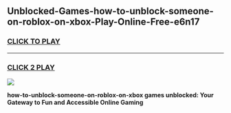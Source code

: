 
## Unblocked-Games-how-to-unblock-someone-on-roblox-on-xbox-Play-Online-Free-e6n17
<h3>
<a href="https://premium76.site?title=how-to-unblock-someone-on-roblox-on-xbox&ref=26A">CLICK TO PLAY</a></h3>
<hr>

<h3>
<a href="https://premium76.site?title=how-to-unblock-someone-on-roblox-on-xbox&ref=26A">CLICK 2 PLAY</a>
  
</h3>

<a href="https://premium76.site?title=how-to-unblock-someone-on-roblox-on-xbox&ref=26A"><img src="https://clearcache.store/games.png"></a>


**how-to-unblock-someone-on-roblox-on-xbox games unblocked: Your Gateway to Fun and Accessible Online Gaming**
